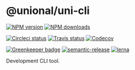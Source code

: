 # @unional/uni-cli

[![NPM version][npm-image]][npm-url]
[![NPM downloads][downloads-image]][downloads-url]

[![Circleci status][circleci-image]][circleci-url]
[![Travis status][travis-image]][travis-url]
[![Codecov][codecov-image]][codecov-url]
<!-- [![Coveralls Status][coveralls-image]][coveralls-url] -->

[![Greenkeeper badge][green-keeper-image]][green-keeper-url]
[![semantic-release][semantic-release-image]][semantic-release-url]
[![lerna](https://img.shields.io/badge/maintained%20with-lerna-cc00ff.svg)](https://lernajs.io/)

Development CLI tool.

[npm-image]: https://img.shields.io/npm/v/@unional/uni-cli.svg?style=flat
[npm-url]: https://npmjs.org/package/@unional/uni-cli
[downloads-image]: https://img.shields.io/npm/dm/@unional/uni-cli.svg?style=flat
[downloads-url]: https://npmjs.org/package/@unional/uni-cli
[circleci-image]: https://circleci.com/gh/unional/uni-cli/tree/master.svg?style=shield
[circleci-url]: https://circleci.com/gh/unional/uni-cli/tree/master
[travis-image]: https://img.shields.io/travis/unional/uni-cli/master.svg?style=flat
[travis-url]: https://travis-ci.org/unional/uni-cli?branch=master
[codecov-image]: https://codecov.io/gh/unional/uni-cli/branch/master/graph/badge.svg
[codecov-url]: https://codecov.io/gh/unional/uni-cli
[coveralls-image]: https://coveralls.io/repos/github/unional/uni-cli/badge.svg
[coveralls-url]: https://coveralls.io/github/unional/uni-cli
[green-keeper-image]: https://badges.greenkeeper.io/unional/uni-cli.svg
[green-keeper-url]:https://greenkeeper.io/
[semantic-release-image]:https://img.shields.io/badge/%20%20%F0%9F%93%A6%F0%9F%9A%80-semantic--release-e10079.svg
[semantic-release-url]:https://github.com/semantic-release/semantic-release
